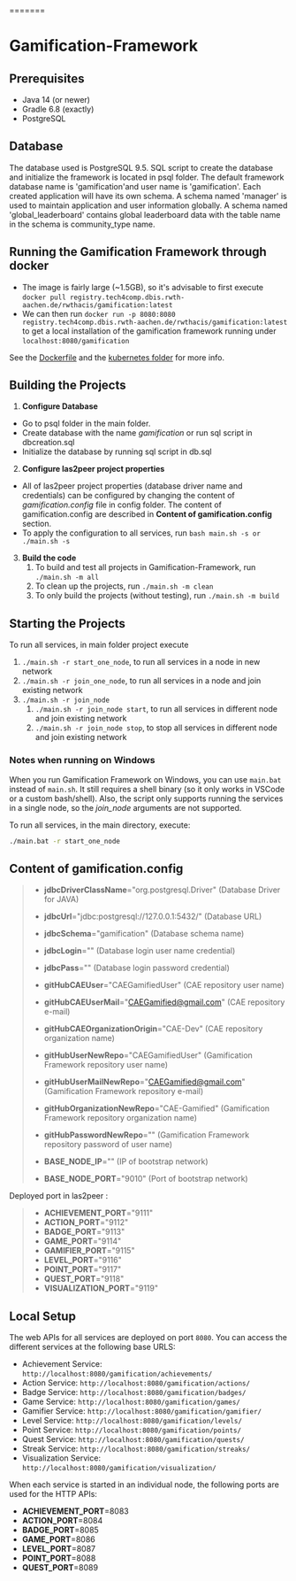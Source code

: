 
=======
# Gamification-Framework

## Prerequisites
- Java 14 (or newer)
- Gradle 6.8 (exactly)
- PostgreSQL

## Database
The database used is PostgreSQL 9.5. SQL script to create the database and initialize the framework is located in psql folder.
The default framework database name is 'gamification'and user name is 'gamification'. Each created application will have its own schema. A schema named 'manager' is used to maintain application and user information globally. A schema named 'global_leaderboard' contains global leaderboard data with the table name in the schema is community_type name.

## Running the Gamification Framework through docker

  * The image is fairly large (~1.5GB), so it's advisable to first execute `docker pull registry.tech4comp.dbis.rwth-aachen.de/rwthacis/gamification:latest`
  * We can then run `docker run -p 8080:8080 registry.tech4comp.dbis.rwth-aachen.de/rwthacis/gamification:latest` to get a local installation of the gamification framework running under `localhost:8080/gamification`  

See the [Dockerfile](Dockerfile) and the [kubernetes folder](kubernetes/) for more info.

## Building the Projects

1. **Configure Database**
  * Go to psql folder in the main folder.
  * Create database with the name *gamification* or run sql script in dbcreation.sql
  * Initialize the database by running sql script in db.sql
2. **Configure las2peer project properties**
  * All of las2peer project properties (database driver name and credentials) can be configured by changing the content of *gamification.config* file in config folder. The content of gamification.config are described in **Content of gamification.config** section.
  * To apply the configuration to all services, run  ```bash main.sh -s or ./main.sh -s```
  
3. **Build the code**
	1. To build and test all projects in Gamification-Framework, run ```./main.sh -m all```
	2. To clean up the projects, run ```./main.sh -m clean```
	3. To only build the projects (without testing), run ```./main.sh -m build```

## Starting the Projects

To run all services, in main folder project execute

1. ```./main.sh -r start_one_node```, to run all services in a node in new network
1. ```./main.sh -r join_one_node```, to run all services in a node and join existing network
1. ```./main.sh -r join_node```
	1. ```./main.sh -r join_node start```, to run all services in different node and join existing network
	1. ```./main.sh -r join_node stop```, to stop all services in different node and join existing network

### Notes when running on Windows

When you run Gamification Framework on Windows, you can use `main.bat` instead of `main.sh`. It still requires a shell binary (so it only works in VSCode or a custom bash/shell). Also, the script only supports running the services in a single node, so the *join_node* arguments are not supported.

To run all services, in the main directory, execute:

```bat
./main.bat -r start_one_node
```

## Content of gamification.config

> - **jdbcDriverClassName**="org.postgresql.Driver"  (Database Driver for JAVA)
> - **jdbcUrl**="jdbc:postgresql://127.0.0.1:5432/" (Database URL)
> - **jdbcSchema**="gamification" (Database schema name)
> - **jdbcLogin**="" (Database login user name credential)
> - **jdbcPass**="" (Database login password credential)
> 
> - **gitHubCAEUser**="CAEGamifiedUser" (CAE repository user name)
> - **gitHubCAEUserMail**="CAEGamified@gmail.com" (CAE repository e-mail)
> - **gitHubCAEOrganizationOrigin**="CAE-Dev"  (CAE repository organization name)
> 
> - **gitHubUserNewRepo**="CAEGamifiedUser" (Gamification Framework repository user name)
> - **gitHubUserMailNewRepo**="CAEGamified@gmail.com" (Gamification Framework repository e-mail)
> - **gitHubOrganizationNewRepo**="CAE-Gamified" (Gamification Framework repository organization name)
> - **gitHubPasswordNewRepo**=""  (Gamification Framework repository password of user name)
> 
> - **BASE\_NODE_IP**="" (IP of bootstrap network)
> - **BASE\_NODE_PORT**="9010" (Port of bootstrap network)
> 
 Deployed port in las2peer :

> - **ACHIEVEMENT_PORT**="9111"
> - **ACTION_PORT**="9112"
> - **BADGE_PORT**="9113"
> - **GAME_PORT**="9114"
> - **GAMIFIER_PORT**="9115"
> - **LEVEL_PORT**="9116"
> - **POINT_PORT**="9117"
> - **QUEST_PORT**="9118"
> - **VISUALIZATION_PORT**="9119"


## Local Setup

The web APIs for all services are deployed on port `8080`. You can access the different services at the following base URLS:

- Achievement Service: `http://localhost:8080/gamification/achievements/`
- Action Service: `http://localhost:8080/gamification/actions/`
- Badge Service: `http://localhost:8080/gamification/badges/`
- Game Service: `http://localhost:8080/gamification/games/`
- Gamifier Service: `http://localhost:8080/gamification/gamifier/`
- Level Service: `http://localhost:8080/gamification/levels/`
- Point Service: `http://localhost:8080/gamification/points/`
- Quest Service: `http://localhost:8080/gamification/quests/`
- Streak Service: `http://localhost:8080/gamification/streaks/`
- Visualization Service: `http://localhost:8080/gamification/visualization/`

When each service is started in an individual node, the following ports are used for the HTTP APIs:

- **ACHIEVEMENT_PORT**=8083
- **ACTION_PORT**=8084
- **BADGE_PORT**=8085
- **GAME_PORT**=8086
- **LEVEL_PORT**=8087
- **POINT_PORT**=8088
- **QUEST_PORT**=8089